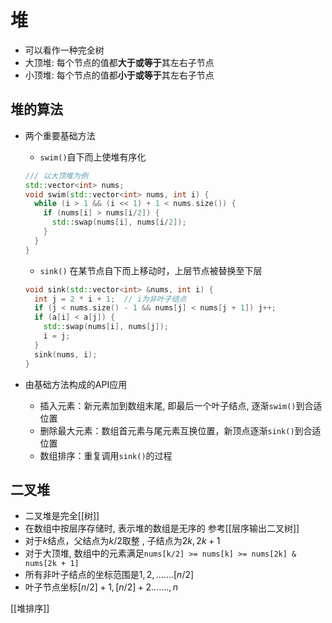 # 堆

- 可以看作一种完全树
- 大顶堆: 每个节点的值都**大于或等于**其左右子节点
- 小顶堆: 每个节点的值都**小于或等于**其左右子节点

## 堆的算法

- 两个重要基础方法
    - `swim()`自下而上使堆有序化

    ```c++
    /// 以大顶堆为例
    std::vector<int> nums;
    void swim(std::vector<int> nums, int i) {
      while (i > 1 && (i << 1) + 1 < nums.size()) {
        if (nums[i] > nums[i/2]) {
          std::swap(nums[i], nums[i/2]);
        }
      }
    }
    ```
    
    - `sink()` 在某节点自下而上移动时，上层节点被替换至下层
    
  ```c++
  void sink(std::vector<int> &nums, int i) {
    int j = 2 * i + 1;  // i为非叶子结点
    if (j < nums.size() - 1 && nums[j] < nums[j + 1]) j++;
    if (a[i] < a[j]) {
      std::swap(nums[i], nums[j]);
      i = j;
    }
    sink(nums, i);
  }
  ```
- 由基础方法构成的API应用    
    - 插入元素：新元素加到数组末尾, 即最后一个叶子结点, 逐渐`swim()`到合适位置
    - 删除最大元素：数组首元素与尾元素互换位置，新顶点逐渐`sink()`到合适位置
    -  数组排序：重复调用`sink()`的过程


## 二叉堆

- 二叉堆是完全[[树]]
- 在数组中按层序存储时,  表示堆的数组是无序的
  参考[[层序输出二叉树]]
- 对于$k$结点，父结点为$k/2$取整 , 子结点为$2k, 2k+1$ 
- 对于大顶堆, 数组中的元素满足`nums[k/2] >= nums[k] >= nums[2k] & nums[2k + 1]`
- 所有非叶子结点的坐标范围是$1,2,.......[n/2]$
- 叶子节点坐标$[n/2] + 1, [n/2]  + 2.......,n$

[[堆排序]]

